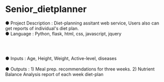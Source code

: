 # Senior_dietplanner

● Project Description : Diet-planning assitant web service, Users also can get reports of individual's diet plan.<br>
● Language : Python, flask, html, css, javascript, jquery

<br><br>

● Inputs : Age, Height, Weight, Active-level, diseases <br><br>
● Outputs : 1) Meal prep. recommendations for three weeks. 2) Nutrient Balance Analysis report of each week diet-plan
